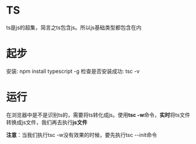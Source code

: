 # TS
ts是js的超集，简言之ts包含js。所以js基础类型都包含在内

# 起步
安装: npm install typescript -g
检查是否安装成功: tsc -v

# 运行
在浏览器中是不是识别ts的，需要将ts转化成js。使用**tsc -w**命令，**实时**将ts文件转换成js文件，我们再去执行**js文件**

**注意**：当我们执行tsc -w没有效果的时候，要先执行tsc --init命令

